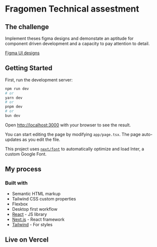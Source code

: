 # Fragomen Technical assestment

## The challenge

Implement theses figma designs and demonstate an aptitude for component driven development and a capacity to pay attention to detail.

[Figma UI designs](https://www.figma.com/file/Fi1vyzmS9IVNKI9uneUj0D/Untitled?type=design&node-id=0-427&mode=design&t=P3OHGx1AxU9s5INX-0)

## Getting Started

First, run the development server:

```bash
npm run dev
# or
yarn dev
# or
pnpm dev
# or
bun dev
```

Open [http://localhost:3000](http://localhost:3000) with your browser to see the result.

You can start editing the page by modifying `app/page.tsx`. The page auto-updates as you edit the file.

This project uses [`next/font`](https://nextjs.org/docs/basic-features/font-optimization) to automatically optimize and load Inter, a custom Google Font.

## My process

### Built with

- Semantic HTML markup
- Tailwind CSS custom properties
- Flexbox
- Desktop first workflow
- [React](https://reactjs.org/) - JS library
- [Next.js](https://nextjs.org/) - React framework
- [Tailwind](https://tailwindcss.com/) - For styles

## Live on Vercel
